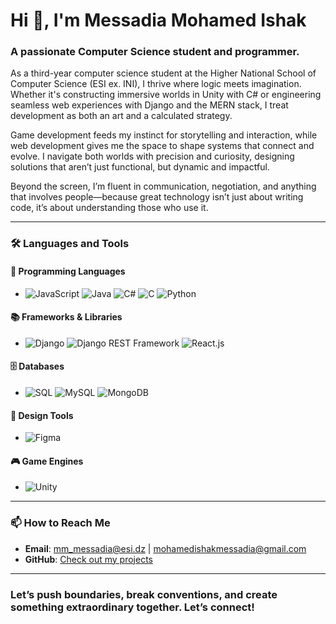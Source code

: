 # Hi 👋, I'm Messadia Mohamed Ishak

### A passionate Computer Science student and programmer.

As a third-year computer science student at the Higher National School of Computer Science (ESI ex. INI), I thrive where logic meets imagination. Whether it's constructing immersive worlds in Unity with C# or engineering seamless web experiences with Django and the MERN stack, I treat development as both an art and a calculated strategy.

Game development feeds my instinct for storytelling and interaction, while web development gives me the space to shape systems that connect and evolve. I navigate both worlds with precision and curiosity, designing solutions that aren’t just functional, but dynamic and impactful.

Beyond the screen, I’m fluent in communication, negotiation, and anything that involves people—because great technology isn’t just about writing code, it’s about understanding those who use it.

---

### 🛠️ Languages and Tools

#### 🎨 Programming Languages
- ![JavaScript](https://img.shields.io/badge/-JavaScript-F7DF1E?logo=javascript&logoColor=black) ![Java](https://img.shields.io/badge/-Java-007396?logo=java&logoColor=white) ![C#](https://img.shields.io/badge/-C%23-239120?logo=csharp&logoColor=white) ![C](https://img.shields.io/badge/-C-A8B9CC?logo=c&logoColor=black) ![Python](https://img.shields.io/badge/-Python-3776AB?logo=python&logoColor=white)

#### 📚 Frameworks & Libraries
- ![Django](https://img.shields.io/badge/-Django-092E20?logo=django&logoColor=white) ![Django REST Framework](https://img.shields.io/badge/-Django%20REST%20Framework-092E20?logo=django&logoColor=red) ![React.js](https://img.shields.io/badge/-React-61DAFB?logo=react&logoColor=black)

#### 🗄️ Databases
- ![SQL](https://img.shields.io/badge/-SQL-4479A1?logo=microsoft-sql-server&logoColor=white) ![MySQL](https://img.shields.io/badge/-MySQL-4479A1?logo=mysql&logoColor=white) ![MongoDB](https://img.shields.io/badge/-MongoDB-47A248?logo=mongodb&logoColor=white)

#### 🎨 Design Tools
- ![Figma](https://img.shields.io/badge/-Figma-F24E1E?logo=figma&logoColor=white)

#### 🎮 Game Engines
- ![Unity](https://img.shields.io/badge/-Unity-000000?logo=unity&logoColor=white)

---

### 📫 How to Reach Me

- **Email**: [mm_messadia@esi.dz](mailto:mm_messadia@esi.dz) | [mohamedishakmessadia@gmail.com](mailto:mohamedishakmessadia@gmail.com)
- **GitHub**: [Check out my projects](https://github.com/Ishak-Messadia)

---

### Let’s push boundaries, break conventions, and create something extraordinary together. Let’s connect!
